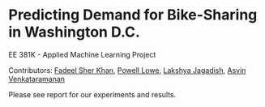 # Predicting Demand for Bike-Sharing in Washington D.C. 
EE 381K - Applied Machine Learning Project

Contributors: [Fadeel Sher Khan](https://github.com/fadeelkhan), [Powell Lowe](https://github.com/powelllowe), [Lakshya Jagadish](https://github.com/lakshyaj02), [Asvin Venkataramanan](https://github.com/asvin-kumar)

Please see report for our experiments and results. 
